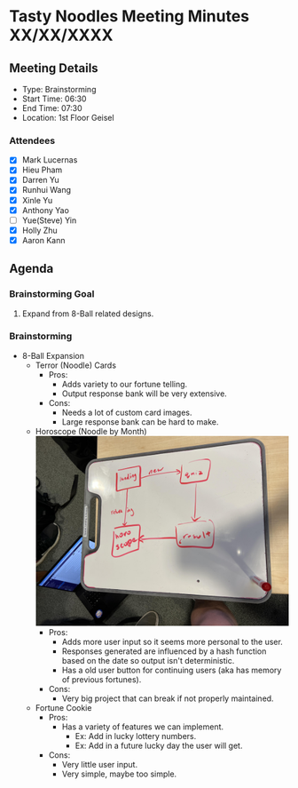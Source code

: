 # Tasty Noodles Meeting Minutes XX/XX/XXXX

## Meeting Details

- Type: Brainstorming
- Start Time: 06:30
- End Time: 07:30
- Location: 1st Floor Geisel

### Attendees

- [x] Mark Lucernas
- [x] Hieu Pham
- [x] Darren Yu
- [x] Runhui Wang
- [x] Xinle Yu
- [x] Anthony Yao
- [ ] Yue(Steve) Yin
- [x] Holly Zhu
- [x] Aaron Kann

## Agenda

### Brainstorming Goal

1. Expand from 8-Ball related designs.

### Brainstorming

- 8-Ball Expansion
    - Terror (Noodle) Cards
        - Pros:
            - Adds variety to our fortune telling.
            - Output response bank will be very extensive.
        - Cons:
            - Needs a lot of custom card images.
            - Large response bank can be hard to make.
    - Horoscope (Noodle by Month)
![Image](../resources/horoscope_flowchart.jpg)
        - Pros:
            - Adds more user input so it seems more personal to the user.
            - Responses generated are influenced by a hash function based on the date so output isn't deterministic.
            - Has a old user button for continuing users (aka has memory of previous fortunes).
        - Cons:
            - Very big project that can break if not properly maintained.
    - Fortune Cookie
        - Pros:
            - Has a variety of features we can implement.
              - Ex: Add in lucky lottery numbers.
              - Ex: Add in a future lucky day the user will get.
        - Cons:
            - Very little user input.
            - Very simple, maybe too simple.